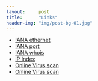 ```yaml
---
layout:     post
title:      "Links"
header-img: "img/post-bg-01.jpg"
---
```

<ul class="xoxo blogroll">
<li><a href="http://www.iana.org/assignments/ethernet-numbers" target="_blank">IANA ethernet</a></li>
<li><a href="http://www.iana.org/assignments/port-numbers" target="_blank">IANA port</a></li>
<li><a href="http://whois.iana.org/" target="_blank">IANA whois</a></li>
<li><a title="A old IP index " href="/mirror/www.ipindex.net/" target="_blank">IP Index</a></li>
<li><a href="http://www.virustotal.com/" target="_blank">Online Virus scan</a></li>
<li><a href="http://virusscan.jotti.org/" target="_blank">Online Virus scan</a></li><br />
</ul>
